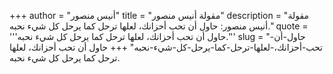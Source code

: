 +++
author = "أنيس منصور"
title = "مقولة أنيس منصور"
description = "مقولة أنيس منصور: حاول أن تحب أحزانك، لعلها ترحل كما يرحل كل شيء نحبه."
quote = '''حاول أن تحب أحزانك، لعلها ترحل كما يرحل كل شيء نحبه.'''
slug = "حاول-أن-تحب-أحزانك،-لعلها-ترحل-كما-يرحل-كل-شيء-نحبه"
+++
حاول أن تحب أحزانك، لعلها ترحل كما يرحل كل شيء نحبه.
